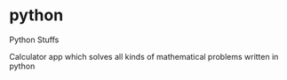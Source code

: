 # python
Python Stuffs

Calculator app which solves all kinds of mathematical problems written in python
